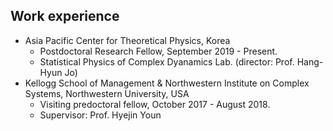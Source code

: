 Work experience
------
* Asia Pacific Center for Theoretical Physics, Korea 
  * Postdoctoral Research Fellow, September 2019 - Present.
  * Statistical Physics of Complex Dyanamics Lab. (director: Prof. Hang-Hyun Jo)
* Kellogg School of Management & Northwestern Institute on Complex Systems, Northwestern University, USA
  * Visiting predoctoral fellow, October 2017 - August 2018.
  * Supervisor: Prof. Hyejin Youn
